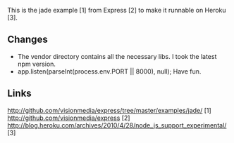 This is the jade example [1] from Express [2] to make it runnable on Heroku [3]. 

Changes
--------------
* The vendor directory contains all the necessary libs. I took the latest npm version.
* app.listen(parseInt(process.env.PORT || 8000), null);
Have fun.

Links
------
http://github.com/visionmedia/express/tree/master/examples/jade/ [1]
http://github.com/visionmedia/express [2]
http://blog.heroku.com/archives/2010/4/28/node_js_support_experimental/ [3]
 
